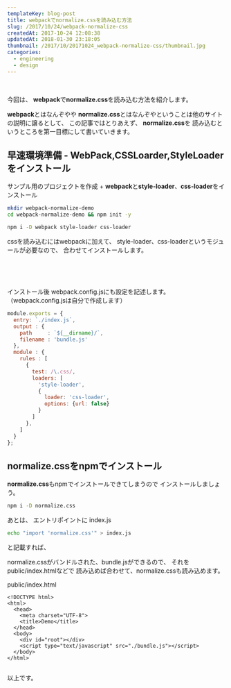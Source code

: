 ```yaml
---
templateKey: blog-post
title: webpackでnormalize.cssを読み込む方法
slug: /2017/10/24/webpack-normalize-css
createdAt: 2017-10-24 12:08:38
updatedAt: 2018-01-30 23:18:05
thumbnail: /2017/10/20171024_webpack-normalize-css/thumbnail.jpg
categories:
  - engineering
  - design
---
```


&nbsp;

今回は、
<strong>webpack</strong>で<strong>normalize.css</strong>を読み込む方法を紹介します。

<strong>webpack</strong>とはなんぞやや
<strong>normalize.css</strong>とはなんぞやということは他のサイト
の説明に譲るとして、
この記事ではとりあえず、
<strong>normalize.css</strong>を
読み込むというところを第一目標にして書いていきます。

<div class="adsense-double-rect"></div>

<h2 class="chapter">早速環境準備 - WebPack,CSSLoarder,StyleLoaderをインストール</h2>

サンプル用のプロジェクトを作成
+
<strong>webpack</strong>と<strong>style-loader</strong>、<strong>css-loader</strong>をインストール

```bash
mkdir webpack-normalize-demo
cd webpack-normalize-demo && npm init -y

```

```bash
npm i -D webpack style-loader css-loader

```

cssを読み込むにはwebpackに加えて、
style-loader、css-loaderというモジュールが必要なので、
合わせてインストールします。

&nbsp;

&nbsp;

インストール後
webpack.config.jsにも設定を記述します。
（webpack.config.jsは自分で作成します）

```javascript
module.exports = {
  entry: `./index.js`,
  output : {
    path     : `${__dirname}/`,
    filename : 'bundle.js'
  },
  module : {
    rules : [
      {
        test: /\.css/,
        loaders: [
          'style-loader',
          {
            loader: 'css-loader',
            options: {url: false}
          }
        ]
      },
    ]
  }
};

```
<h2 class="chapter">normalize.cssをnpmでインストール</h2>

<strong>normalize.css</strong>もnpmでインストールできてしまうので
インストールしましょう。

```bash
npm i -D normalize.css

```

あとは、
エントリポイントに
index.js

```bash
echo "import 'normalize.css'" > index.js

```

と記載すれば、

normalize.cssがバンドルされた、bundle.jsができるので、
それをpublic/index.htmlなどで
読み込めば合わせて、normalize.cssも読み込めます。

public/index.html

```markup
<!DOCTYPE html>
<html>
  <head>
    <meta charset="UTF-8">
    <title>Demo</title>
  </head>
  <body>
    <div id="root"></div>
    <script type="text/javascript" src="./bundle.js"></script>
  </body>
</html>


```
以上です。
&nbsp;
&nbsp;
&nbsp;
<div class="adsense-double-rect"></div>
